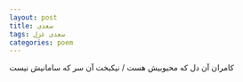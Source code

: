 ```yaml
---
layout: post
title: سعدی
tags: سعدی غزل
categories: poem
---
```


کامران آن دل که محبوبیش هست / نیکبخت آن سر که سامانیش نیست
